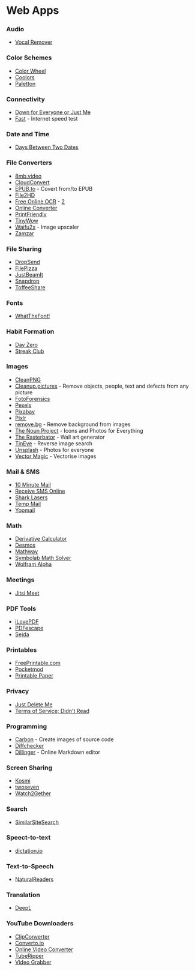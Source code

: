 # Web Apps

### Audio

* [Vocal Remover](https://vocalremover.org/)

### Color Schemes

* [Color Wheel](https://color.adobe.com/create/color-wheel)
* [Coolors](https://coolors.co/)
* [Paletton](https://paletton.com)

### Connectivity

* [Down for Everyone or Just Me](https://downforeveryoneorjustme.com/)
* [Fast](https://fast.com) - Internet speed test

### Date and Time

* [Days Between Two Dates](https://www.timeanddate.com/date/duration.html)

### File Converters

* [8mb.video](https://8mb.video/)
* [CloudConvert](https://cloudconvert.com/)
* [EPUB.to](https://epub.to/) - Covert from/to EPUB
* [File2HD](http://file2hd.com/)
* [Free Online OCR](https://www.newocr.com/) - [2](https://www.onlineocr.net/)
* [Online Converter](https://www.online-convert.com/)
* [PrintFriendly](https://www.printfriendly.com/)
* [TinyWow](https://tinywow.com/)
* [Waifu2x](https://waifu2x.me/) - Image upscaler
* [Zamzar](https://www.zamzar.com)

### File Sharing

* [DropSend](https://www.dropsend.com/)
* [FilePizza](https://file.pizza/)
* [JustBeamIt](https://justbeamit.com/)
* [Snapdrop](https://snapdrop.net/)
* [ToffeeShare](https://toffeeshare.com/)

### Fonts

* [WhatTheFont!](https://www.myfonts.com/WhatTheFont/)

### Habit Formation

* [Day Zero](https://dayzeroproject.com/)
* [Streak Club](https://streak.club/)

### Images

* [CleanPNG](https://www.cleanpng.com/)
* [Cleanup.pictures](https://cleanup.pictures/) - Remove objects, people, text and defects from any picture
* [FotoForensics](https://fotoforensics.com/)
* [Pexels](https://www.pexels.com/)
* [Pixabay](https://pixabay.com/it/)
* [Pixlr](https://pixlr.com/it/)
* [remove.bg](https://www.remove.bg/) - Remove background from images
* [The Noun Project](https://thenounproject.com/) - Icons and Photos for Everything
* [The Rasterbator](https://rasterbator.net/) - Wall art generator
* [TinEye](https://tineye.com/) - Reverse image search
* [Unsplash](https://unsplash.com/) - Photos for everyone
* [Vector Magic](https://vectormagic.com/) - Vectorise images

### Mail & SMS

* [10 Minute Mail](https://10minutemail.com/)
* [Receive SMS Online](https://www.receivesms.co/)
* [Shark Lasers](https://www.sharklasers.com/)
* [Temp Mail](https://temp-mail.org/)
* [Yopmail](https://yopmail.com/it/)

### Math

* [Derivative Calculator](https://www.derivative-calculator.net/)
* [Desmos](https://www.desmos.com/calculator)
* [Mathway](https://www.mathway.com)
* [Symbolab Math Solver](https://www.symbolab.com/)
* [Wolfram Alpha](https://www.wolframalpha.com/)

### Meetings

* [Jitsi Meet](https://meet.jit.si/)

### PDF Tools

* [iLovePDF](https://www.ilovepdf.com/)
* [PDFescape](https://www.pdfescape.com/windows/)
* [Sejda](https://www.sejda.com/)

### Printables

* [FreePrintable.com](https://www.freeprintable.com/)
* [Pocketmod](https://pocketmod.com/)
* [Printable Paper](https://www.printablepaper.net/)

### Privacy

* [Just Delete Me](https://backgroundchecks.org/justdeleteme/)
* [Terms of Service; Didn't Read](https://tosdr.org/)

### Programming

* [Carbon](https://carbon.now.sh/) - Create images of source code
* [Diffchecker](https://www.diffchecker.com/)
* [Dillinger](https://dillinger.io/) - Online Markdown editor

### Screen Sharing

* [Kosmi](https://kosmi.io/)
* [twoseven](https://twoseven.xyz/)
* [Watch2Gether](https://w2g.tv/)

### Search

* [SimilarSiteSearch](https://www.similarsitesearch.com/)

### Speect-to-text

* [dictation.io](https://dictation.io)

### Text-to-Speech

* [NaturalReaders](https://www.naturalreaders.com/online/)

### Translation

* [DeepL](https://www.deepl.com/translator)

### YouTube Downloaders

* [ClipConverter](https://www.clipconverter.cc)
* [Converto.io](https://www.converto.io)
* [Online Video Converter](https://onlinevideoconverter.com/youtube-converter)
* [TubeRipper](https://tuberipper.com/)
* [Video Grabber](https://www.videograbber.net/)
